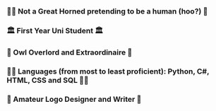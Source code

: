 ### 🧙‍♂️ Not a Great Horned pretending to be a human (hoo?) 🧙‍

### 🏛️ First Year Uni Student 🏛️

### 🦉 Owl Overlord and Extraordinaire 🦉

### 👨‍💻 **Languages (from most to least proficient):** Python, C#, HTML, CSS and SQL 👨‍💻

### 🎨 Amateur Logo Designer and Writer 🎨
